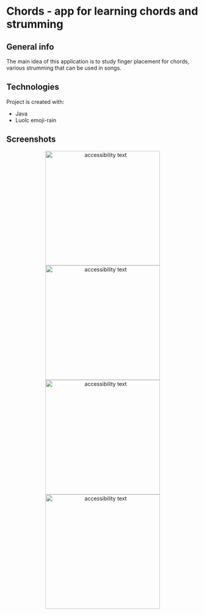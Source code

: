 # Chords - app for learning chords and strumming 


## General info

The main idea of this application is to study finger placement for chords, various strumming that can be used in songs. 

## Technologies
Project is created with:
* Java
* Luolc emoji-rain

## Screenshots
<p align="center">
  <img src="https://user-images.githubusercontent.com/57315212/177045338-35933892-c996-413c-8dcf-56eed5caa035.png" width="300" alt="accessibility text">
  <img src="https://user-images.githubusercontent.com/57315212/177045337-abc54a95-9533-4946-b1f8-89646e5a1b11.png" width="300" alt="accessibility text">
  <img src="https://user-images.githubusercontent.com/57315212/177045334-de5a5489-8f10-40d2-9056-e56d02cda9b9.png" width="300" alt="accessibility text">
  <img src="https://user-images.githubusercontent.com/57315212/177045331-d2a234d2-db0b-4626-878b-d9a21c86abf4.png" width="300" alt="accessibility text">
</p>
